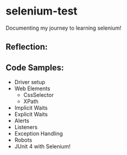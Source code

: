 # selenium-test
Documenting my journey to learning selenium!

## Reflection:


## Code Samples:
 - Driver setup
 - Web Elements
   - CssSelector
   - XPath
 - Implicit Waits
 - Explicit Waits
 - Alerts
 - Listeners
 - Exception Handling
 - Robots
 - JUnit 4 with Selenium!
